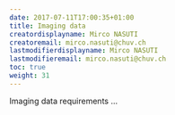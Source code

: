 ```yaml
---
date: 2017-07-11T17:00:35+01:00
title: Imaging data
creatordisplayname: Mirco NASUTI
creatoremail: mirco.nasuti@chuv.ch
lastmodifierdisplayname: Mirco NASUTI
lastmodifieremail: mirco.nasuti@chuv.ch
toc: true
weight: 31
---
```


Imaging data requirements ...
